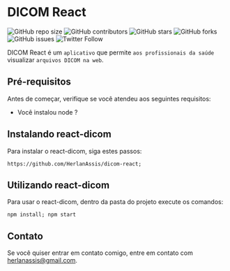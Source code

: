 # DICOM React

![GitHub repo size](https://img.shields.io/github/repo-size/herlanassis/dicom-react)
![GitHub contributors](https://img.shields.io/github/contributors/herlanassis/dicom-react)
![GitHub stars](https://img.shields.io/github/stars/herlanassis/dicom-react?style=social)
![GitHub forks](https://img.shields.io/github/forks/herlanassis/dicom-react?style=social)
![GitHub issues](https://img.shields.io/github/issues-raw/herlanassis/dicom-react?style=social)
![Twitter Follow](https://img.shields.io/twitter/follow/herlanassis?style=social)

DICOM React é um `aplicativo` que permite `aos profissionais da saúde` visualizar `arquivos DICOM na web`.

## Pré-requisitos

Antes de começar, verifique se você atendeu aos seguintes requisitos:
* Você instalou node ?

## Instalando react-dicom

Para instalar o react-dicom, siga estes passos:

```shell
https://github.com/HerlanAssis/dicom-react;
```
## Utilizando react-dicom

Para usar o react-dicom, dentro da pasta do projeto execute os comandos:

```shell
npm install; npm start
```

## Contato

Se você quiser entrar em contato comigo, entre em contato com herlanassis@gmail.com.
